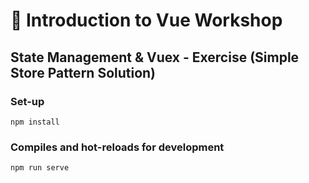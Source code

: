 # 💪 Introduction to Vue Workshop

## State Management & Vuex - Exercise (Simple Store Pattern Solution)

### Set-up

```
npm install
```

### Compiles and hot-reloads for development
```
npm run serve
```
